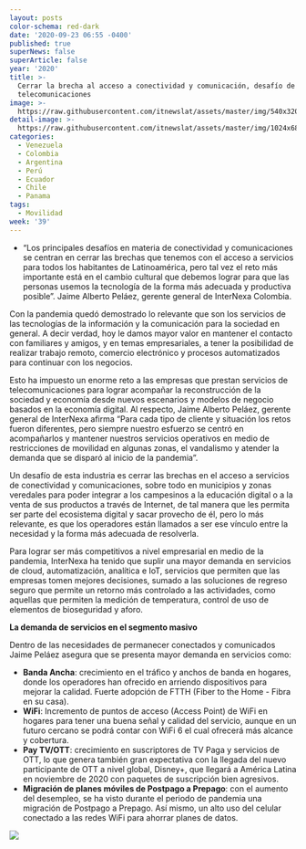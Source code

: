 ```yaml
---
layout: posts
color-schema: red-dark
date: '2020-09-23 06:55 -0400'
published: true
superNews: false
superArticle: false
year: '2020'
title: >-
  Cerrar la brecha al acceso a conectividad y comunicación, desafío de  las
  telecomunicaciones 
image: >-
  https://raw.githubusercontent.com/itnewslat/assets/master/img/540x320/Telecomunicacion-p.jpg
detail-image: >-
  https://raw.githubusercontent.com/itnewslat/assets/master/img/1024x680/Telecomunicacion-g.jpg
categories:
  - Venezuela
  - Colombia
  - Argentina
  - Perú
  - Ecuador
  - Chile
  - Panama
tags:
  - Movilidad
week: '39'
---
```

- “Los principales desafíos en materia de conectividad y comunicaciones se centran en cerrar las brechas que tenemos con el acceso a servicios para todos los habitantes de Latinoamérica, pero tal vez el reto más importante está en el cambio cultural que debemos lograr para que las personas usemos la tecnología de la forma más adecuada y productiva posible”. Jaime Alberto Peláez, gerente general de InterNexa Colombia. 
 
Con la pandemia quedó demostrado lo relevante que son los servicios de las tecnologías de la información y la comunicación para la sociedad en general. A decir verdad, hoy le damos mayor valor en mantener el contacto con familiares y amigos, y en temas empresariales, a tener la posibilidad de realizar trabajo remoto, comercio electrónico y procesos automatizados para continuar con los negocios. 
 
Esto ha impuesto un enorme reto a las empresas que prestan servicios de telecomunicaciones para lograr acompañar la reconstrucción de la sociedad  y economía desde nuevos escenarios y modelos de negocio basados en la economía digital. Al respecto, Jaime Alberto Peláez, gerente general de InterNexa afirma “Para cada tipo de cliente y situación los retos fueron diferentes, pero siempre nuestro esfuerzo se centró en acompañarlos y mantener nuestros servicios operativos en medio de restricciones de movilidad en algunas zonas, el vandalismo y atender la demanda que se disparó al inicio de la pandemia”. 
 
Un desafío de esta industria es cerrar las brechas en el acceso a servicios de conectividad y comunicaciones, sobre todo en municipios y zonas veredales para poder integrar a los campesinos a la educación digital o a la venta de sus productos a través de Internet, de tal manera que les permita ser parte del ecosistema digital y sacar provecho de él, pero lo más relevante, es que los operadores están llamados a ser ese vínculo entre la necesidad y la forma más adecuada de resolverla.
 
Para lograr ser más competitivos a nivel empresarial en medio de la pandemia, InterNexa ha tenido que suplir una mayor demanda en servicios de cloud, automatización, analítica e IoT, servicios que permiten que las empresas tomen mejores decisiones, sumado a las soluciones de regreso seguro que permite un retorno más controlado a las actividades, como aquellas que permiten la medición de temperatura, control de uso de elementos de bioseguridad y aforo.
 
**La demanda de servicios en el segmento masivo**
 
Dentro de las necesidades de permanecer conectados y comunicados Jaime Peláez asegura que se presenta mayor demanda en servicios como:

- **Banda Ancha**: crecimiento en el tráfico y anchos de banda en hogares, donde los operadores han ofrecido en arriendo dispositivos para mejorar la calidad. Fuerte adopción de FTTH (Fiber to the Home - Fibra en su casa).
- **WiFi**: Incremento de puntos de acceso (Access Point) de WiFi en hogares para tener una buena señal y calidad del servicio, aunque en un futuro cercano se podrá contar con WiFi 6 el cual ofrecerá más alcance y cobertura.
- **Pay TV/OTT**: crecimiento en suscriptores de TV Paga y servicios de OTT, lo que genera también gran expectativa con la llegada del nuevo participante de OTT a nivel global, Disney+, que llegará a América Latina en noviembre de 2020 con paquetes de suscripción bien agresivos.
- **Migración de planes móviles de Postpago a Prepago**: con el aumento del desempleo, se ha visto durante el periodo de pandemia una migración de Postpago a Prepago. Así mismo, un alto uso del celular conectado a las redes WiFi para ahorrar planes de datos.

<img src="https://tracker.metricool.com/c3po.jpg?hash=56f88a41e39ab42c063cc51676587a04"/>